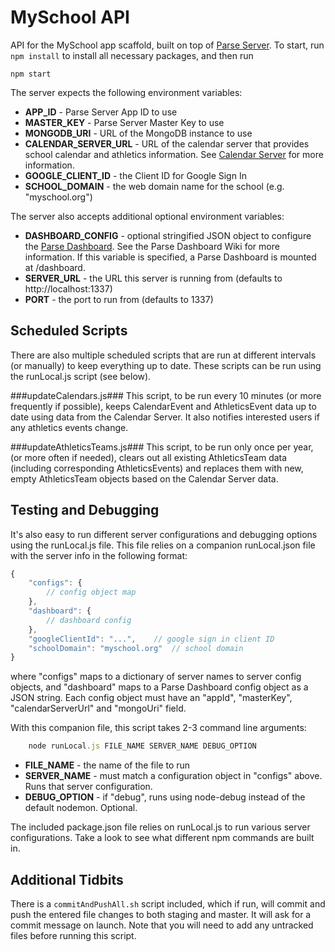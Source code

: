 # MySchool API
API for the MySchool app scaffold, built on top of [Parse Server](https://github.com/ParsePlatform/parse-server).  To start, run `npm install` to install all necessary packages,
and then run

`npm start`

The server expects the following environment variables:

- **APP_ID** - Parse Server App ID to use
- **MASTER_KEY** - Parse Server Master Key to use
- **MONGODB_URI** - URL of the MongoDB instance to use
- **CALENDAR_SERVER_URL** - URL of the calendar server that provides school
calendar and athletics information.  See
[Calendar Server](https://github.com/Nickster28/myschool-api/wiki/calendar-server)
for more information.
- **GOOGLE_CLIENT_ID** - the Client ID for Google Sign In
- **SCHOOL_DOMAIN** - the web domain name for the school (e.g. "myschool.org")

The server also accepts additional optional environment variables:

- **DASHBOARD_CONFIG** - optional stringified JSON object to configure the
[Parse Dashboard](https://github.com/ParsePlatform/parse-dashboard).  See the
Parse Dashboard Wiki for more information.  If this variable is specified, a
Parse Dashboard is mounted at /dashboard.
- **SERVER_URL** - the URL this server is running from
(defaults to http://localhost:1337)
- **PORT** - the port to run from (defaults to 1337)

## Scheduled Scripts
There are also multiple scheduled scripts that are run at different intervals
(or manually) to keep everything up to date.  These scripts can be run using the
runLocal.js script (see below).

###updateCalendars.js###
This script, to be run every 10 minutes (or more frequently if possible), keeps
CalendarEvent and AthleticsEvent data up to date using data from the Calendar
Server.  It also notifies interested users if any athletics events change.

###updateAthleticsTeams.js###
This script, to be run only once per year, (or more often if needed), clears out
all existing AthleticsTeam data (including corresponding AthleticsEvents) and
replaces them with new, empty AthleticsTeam objects based on the Calendar Server
data.

## Testing and Debugging
It's also easy to run different server configurations and debugging options
using the runLocal.js file.  This file relies on a companion runLocal.json file
with the server info in the following format:

```javascript
{
	"configs": {
		// config object map
	},
	"dashboard": {
		// dashboard config
	},
	"googleClientId": "...",	// google sign in client ID
	"schoolDomain": "myschool.org"	// school domain
}
```

where "configs" maps to a dictionary of server names to server config objects,
and "dashboard" maps to a Parse Dashboard config object as a JSON string.
Each config object must have an "appId", "masterKey", "calendarServerUrl" and "mongoUri" field.

With this companion file, this script takes 2-3 command line arguments:

```javascript
	node runLocal.js FILE_NAME SERVER_NAME DEBUG_OPTION
```

- **FILE_NAME** - the name of the file to run
- **SERVER_NAME** - must match a configuration object in "configs" above.
Runs that server configuration.
- **DEBUG_OPTION** - if "debug", runs using node-debug instead of the
default nodemon.  Optional.

The included package.json file relies on runLocal.js to run various server
configurations.  Take a look to see what different npm commands are built in.

## Additional Tidbits
There is a `commitAndPushAll.sh` script included, which if run, will commit and
push the entered file changes to both staging and master.  It will ask for a
commit message on launch.  Note that you will need to add any untracked files
before running this script.
